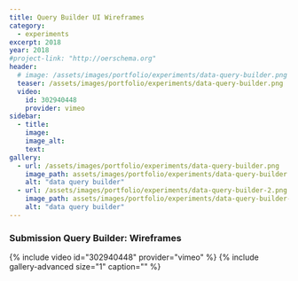 ```yaml
---
title: Query Builder UI Wireframes
category:
  - experiments
excerpt: 2018
year: 2018
#project-link: "http://oerschema.org"
header:
  # image: /assets/images/portfolio/experiments/data-query-builder.png
  teaser: /assets/images/portfolio/experiments/data-query-builder.png
  video:
    id: 302940448
    provider: vimeo
sidebar:
  - title:
    image:
    image_alt:
    text:
gallery:
  - url: /assets/images/portfolio/experiments/data-query-builder.png
    image_path: assets/images/portfolio/experiments/data-query-builder.png
    alt: "data query builder"
  - url: /assets/images/portfolio/experiments/data-query-builder-2.png
    image_path: assets/images/portfolio/experiments/data-query-builder-2.png
    alt: "data query builder"
---
```

### Submission Query Builder: Wireframes
{% include video id="302940448" provider="vimeo" %}
{% include gallery-advanced size="1" caption="" %}
